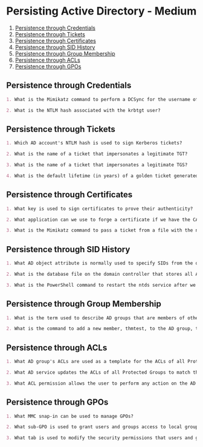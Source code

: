 # Persisting Active Directory - Medium

1. [Persistence through Credentials](#persistence-through-credentials)
2. [Persistence through Tickets](#persistence-through-tickets)
3. [Persistence through Certificates](#persistence-through-certificates)
4. [Persistence through SID History](#persistence-through-sid-history)
5. [Persistence through Group Membership](#persistence-through-group-membership)
6. [Persistence through ACLs](#persistence-through-acls)
7. [Persistence through GPOs](#persistence-through-gpos)

## Persistence through Credentials

```markdown
1. What is the Mimikatz command to perform a DCSync for the username of test on the za.tryhackme.loc domain?

2. What is the NTLM hash associated with the krbtgt user?
```

## Persistence through Tickets

```markdown
1. Which AD account's NTLM hash is used to sign Kerberos tickets?

2. What is the name of a ticket that impersonates a legitimate TGT?

3. What is the name of a ticket that impersonates a legitimate TGS?

4. What is the default lifetime (in years) of a golden ticket generated by Mimikatz?
```

## Persistence through Certificates

```markdown
1. What key is used to sign certificates to prove their authenticity?

2. What application can we use to forge a certificate if we have the CA certificate and private key?

3. What is the Mimikatz command to pass a ticket from a file with the name of ticket.kirbi?
```

## Persistence through SID History

```markdown
1. What AD object attribute is normally used to specify SIDs from the object's previous domain to allow seamless migration to a new domain?

2. What is the database file on the domain controller that stores all AD information?

3. What is the PowerShell command to restart the ntds service after we injected our SID history values?
```

## Persistence through Group Membership

```markdown
1. What is the term used to describe AD groups that are members of other AD groups?

2. What is the command to add a new member, thmtest, to the AD group, thmgroup?
```

## Persistence through ACLs

```markdown
1. What AD group's ACLs are used as a template for the ACLs of all Protected Groups?

2. What AD service updates the ACLs of all Protected Groups to match that of the template?

3. What ACL permission allows the user to perform any action on the AD object?
```

## Persistence through GPOs

```markdown
1. What MMC snap-in can be used to manage GPOs?

2. What sub-GPO is used to grant users and groups access to local groups on the hosts that the GPO applies to?

3. What tab is used to modify the security permissions that users and groups have on the GPO?
```
